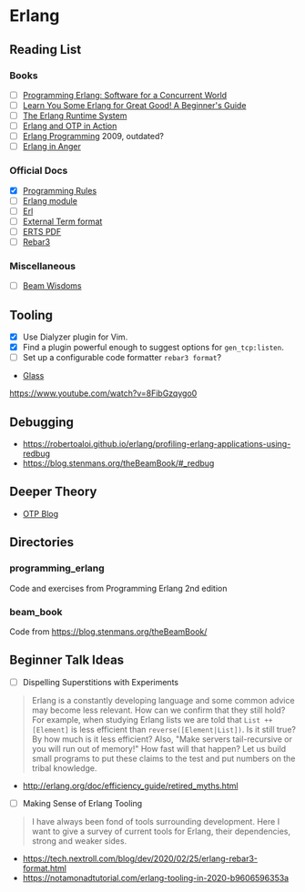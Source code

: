 # Erlang

## Reading List

### Books

- [ ] [Programming Erlang: Software for a Concurrent World](https://books.google.se/books/about/Programming_Erlang.html)
- [ ] [Learn You Some Erlang for Great Good! A Beginner's Guide](https://learnyousomeerlang.com/content)
- [ ] [The Erlang Runtime System](https://blog.stenmans.org/theBeamBook/)
- [ ] [Erlang and OTP in Action](https://www.manning.com/books/erlang-and-otp-in-action)
- [ ] [Erlang Programming](https://www.oreilly.com/library/view/erlang-programming/9780596803940/) 2009, outdated?
- [ ] [Erlang in Anger](http://www.erlang-in-anger.com/)

### Official Docs
- [X] [Programming Rules](http://www.erlang.se/doc/programming_rules.shtml)
- [ ] [Erlang module](http://erlang.org/doc/man/erlang.html)
- [ ] [Erl](http://erlang.org/doc/man/erl.html)
- [ ] [External Term format](https://erlang.org/doc/apps/erts/erl_ext_dist.html)
- [ ] [ERTS PDF](http://erlang.org/doc/apps/erts/erts.pdf)
- [ ] [Rebar3](https://www.rebar3.org/docs/)

### Miscellaneous
- [ ] [Beam Wisdoms](http://beam-wisdoms.clau.se/en/latest/)

## Tooling

- [x] Use Dialyzer plugin for Vim.
- [x] Find a plugin powerful enough to suggest options for `gen_tcp:listen`.
- [ ] Set up a configurable code formatter `rebar3 format`?

* [Glass](https://github.com/klarna-incubator/glass)

https://www.youtube.com/watch?v=8FibGzqygo0

## Debugging

* https://robertoaloi.github.io/erlang/profiling-erlang-applications-using-redbug
* https://blog.stenmans.org/theBeamBook/#_redbug

## Deeper Theory
* [OTP Blog](http://blog.erlang.org/)

## Directories

### programming_erlang

Code and exercises from Programming Erlang 2nd edition

### beam_book

Code from https://blog.stenmans.org/theBeamBook/

## Beginner Talk Ideas

- [ ] Dispelling Superstitions with Experiments

> Erlang is a constantly developing language and some common advice may become less relevant. How can we confirm that they still hold? For example, when studying Erlang lists we are told that `List ++ [Element]` is less efficient than `reverse([Element|List])`. Is it still true? By how much is it less efficient? Also, "Make servers tail-recursive or you will run out of memory!" How fast will that happen? Let us build small programs to put these claims to the test and put numbers on the tribal knowledge.

* http://erlang.org/doc/efficiency_guide/retired_myths.html

- [ ] Making Sense of Erlang Tooling

> I have always been fond of tools surrounding development. Here I want to give a survey of current tools for Erlang, their dependencies, strong and weaker sides.

* https://tech.nextroll.com/blog/dev/2020/02/25/erlang-rebar3-format.html
* https://notamonadtutorial.com/erlang-tooling-in-2020-b9606596353a
